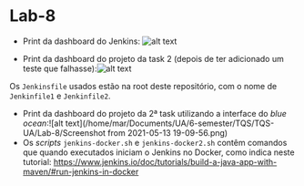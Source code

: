 # Lab-8

* Print da dashboard do Jenkins:
![alt text](/home/mar/Documents/UA/6-semester/TQS/TQS-UA/Lab-8/dashboard.png)

* Print da dashboard do projeto da task 2 (depois de ter adicionado um teste que falhasse):![alt text](/home/mar/Documents/UA/6-semester/TQS/TQS-UA/Lab-8/proj2_dashboard.png)

Os `Jenkinsfile` usados estão na root deste repositório, com o nome de `Jenkinfile1` e `Jenkinfile2`.

* Print da dashboard do projeto da 2ª task utilizando a interface do _blue ocean_:![alt text](/home/mar/Documents/UA/6-semester/TQS/TQS-UA/Lab-8/Screenshot from 2021-05-13 19-09-56.png)
* Os _scripts_ `jenkins-docker.sh` e `jenkins-docker2.sh` contêm comandos que quando executados iniciam o Jenkins no Docker, como indica neste tutorial: https://www.jenkins.io/doc/tutorials/build-a-java-app-with-maven/#run-jenkins-in-docker

